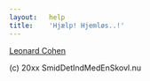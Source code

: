 ```yaml
---
layout:   help
title:    'Hjælp! Hjemløs..!'
---
```


[Leonard Cohen](https://youtu.be/_gMNmyaQ-1M)  

(c) 20xx SmidDetIndMedEnSkovl.nu
